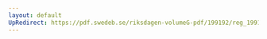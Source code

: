 ```yaml
---
layout: default
UpRedirect: https://pdf.swedeb.se/riksdagen-volumeG-pdf/199192/reg_199192/reg_199192_0394.pdf
---
```

